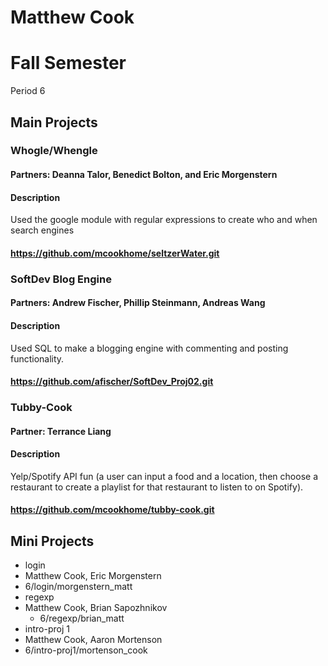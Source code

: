 Matthew Cook
==========

# Fall Semester
Period 6

## Main Projects

### Whogle/Whengle
#### Partners: Deanna Talor, Benedict Bolton, and Eric Morgenstern
#### Description
Used the google module with regular expressions to create who and when search engines
#### https://github.com/mcookhome/seltzerWater.git

### SoftDev Blog Engine
#### Partners: Andrew Fischer, Phillip Steinmann, Andreas Wang
#### Description
Used SQL to make a blogging engine with commenting and posting functionality.
#### https://github.com/afischer/SoftDev_Proj02.git

### Tubby-Cook
#### Partner: Terrance Liang
#### Description
Yelp/Spotify API fun (a user can input a food and a location, then choose a restaurant to create a playlist for that restaurant to listen to on Spotify).
#### https://github.com/mcookhome/tubby-cook.git

## Mini Projects

 * login
  * Matthew Cook, Eric Morgenstern
  * 6/login/morgenstern_matt
 * regexp
  * Matthew Cook, Brian Sapozhnikov
	* 6/regexp/brian_matt
 * intro-proj 1
  * Matthew Cook, Aaron Mortenson
  * 6/intro-proj1/mortenson_cook


